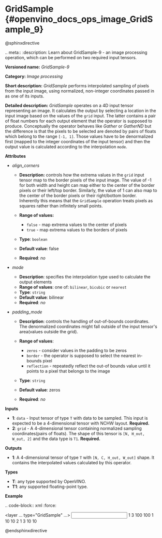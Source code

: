 # GridSample {#openvino_docs_ops_image_GridSample_9}

@sphinxdirective

.. meta::
  :description: Learn about GridSample-9 - an image processing operation, which 
                can be performed on two required input tensors.

**Versioned name:** *GridSample-9*

**Category:** *Image processing*

**Short description:** *GridSample* performs interpolated sampling of pixels from the input image, using normalized, non-integer coordinates passed in as one of its inputs.

**Detailed description:** *GridSample* operates on a 4D input tensor representing an image. It calculates the output by selecting a location in the input image based on the values of the ``grid`` input. The latter contains a pair of float numbers for each output element that the operator is supposed to produce. Conceptually the operator behaves like *Gather* or *GatherND* but the difference is that the pixels to be selected are denoted by pairs of floats which belong to the range ``[-1, 1]``. Those values have to be denormalized first (mapped to the integer coordinates of the input tensor) and then the output value is calculated according to the interpolation ``mode``.

**Attributes**

* *align_corners*

  * **Description:** controls how the extrema values in the ``grid`` input tensor map to the border pixels of the input image. The value of -1 for both width and height can map either to the center of the border pixels or their left/top border. Similarly, the value of 1 can also map to the center of the border pixels or their right/bottom border. Inherently this means that the ``GridSample`` operation treats pixels as squares rather than infinitely small points.
  * **Range of values:**

    * ``false`` - map extrema values to the center of pixels
    * ``true`` - map extrema values to the borders of pixels

  * **Type**: ``boolean``
  * **Default value**: false
  * **Required**: *no*

* *mode*

  * **Description**: specifies the interpolation type used to calculate the output elements
  * **Range of values**: one of: ``bilinear``, ``bicubic`` or ``nearest``
  * **Type**: ``string``
  * **Default value**: bilinear
  * **Required**: *no*

* *padding_mode*

  * **Description**: controls the handling of out-of-bounds coordinates. The denormalized coordinates might fall outside of the input tensor's area(values outside the grid).
  * **Range of values**: 

    * ``zeros`` - consider values in the padding to be zeros
    * ``border`` - the operator is supposed to select the nearest in-bounds pixel
    * ``reflection`` - repeatedly reflect the out-of bounds value until it points to a pixel that belongs to the image

  * **Type**: ``string``
  * **Default value**: zeros
  * **Required**: *no*

**Inputs**

* **1**: ``data`` - Input tensor of type ``T`` with data to be sampled. This input is expected to 
  be a 4-dimensional tensor with NCHW layout. **Required.**
* **2**: ``grid`` - A 4-dimensional tensor containing normalized sampling coordinates(pairs of floats). 
  The shape of this tensor is ``[N, H_out, W_out, 2]`` and the data type is ``T1``. **Required.**

**Outputs**

* **1**: A 4-dimensional tensor of type ``T`` with ``[N, C, H_out, W_out]`` shape. 
  It contains the interpolated values calculated by this operator.

**Types**

* **T**: any type supported by OpenVINO.
* **T1**: any supported floating-point type.

**Example**

.. code-block:: xml
   :force:

   <layer ... type="GridSample" ...>
       <data align_corners="true" mode="nearest" padding_mode="border"/>
       <input>
           <port id="0">
               <dim>1</dim>
               <dim>3</dim>
               <dim>100</dim>
               <dim>100</dim>
           </port>
           <port id="1">
               <dim>1</dim>
               <dim>10</dim>
               <dim>10</dim>
               <dim>2</dim>
           </port>
       </input>
       <output>
           <port id="0">
               <dim>1</dim>
               <dim>3</dim>
               <dim>10</dim>
               <dim>10</dim>
           </port>
       </output>
   </layer>

@endsphinxdirective

